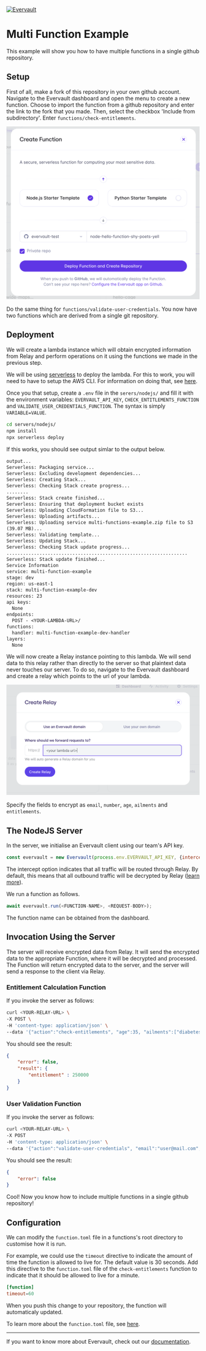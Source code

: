 [![Evervault](https://evervault.com/evervault.svg)](https://evervault.com/)

# Multi Function Example

This example will show you how to have multiple functions in a single github repository.

## Setup

First of all, make a fork of this repository in your own github account.
Navigate to the Evervault dashboard and open the menu to create a new function.
Choose to import the function from a github repository and enter the link to the fork that you made.
Then, select the checkbox 'Include from subdirectory'.
Enter `functions/check-entitlements`.

![New Function Menu](images/new-function-menu.png)

Do the same thing for `functions/validate-user-credentials`.
You now have two functions which are derived from a single git repository.

## Deployment

We will create a lambda instance which will obtain encrypted information from Relay and perform operations on it using the functions we made in the previous step.

We will be using [serverless](https://www.serverless.com) to deploy the lambda.
For this to work, you will need to have to setup the AWS CLI.
For information on doing that, see [here](https://docs.aws.amazon.com/cli/latest/userguide/cli-chap-configure.html).

Once you that setup, create a `.env` file in the `serers/nodejs/` and fill it with the environment variables: `EVERVAULT_API_KEY`, `CHECK_ENTITLEMENTS_FUNCTION` and `VALIDATE_USER_CREDENTIALS_FUNCTION`. The syntax is simply `VARIABLE=VALUE`.

```sh
cd servers/nodejs/
npm install
npx serverless deploy
```

If this works, you should see output simlar to the output below.

```
output...
Serverless: Packaging service...
Serverless: Excluding development dependencies...
Serverless: Creating Stack...
Serverless: Checking Stack create progress...
........
Serverless: Stack create finished...
Serverless: Ensuring that deployment bucket exists
Serverless: Uploading CloudFormation file to S3...
Serverless: Uploading artifacts...
Serverless: Uploading service multi-functions-example.zip file to S3 (39.07 MB)...
Serverless: Validating template...
Serverless: Updating Stack...
Serverless: Checking Stack update progress...
..................................................................
Serverless: Stack update finished...
Service Information
service: multi-function-example
stage: dev
region: us-east-1
stack: multi-function-example-dev
resources: 23
api keys:
  None
endpoints:
  POST - <YOUR-LAMBDA-URL>/
functions:
  handler: multi-function-example-dev-handler
layers:
  None
```

We will now create a Relay instance pointing to this lambda.
We will send data to this relay rather than directly to the server so that plaintext data never touches our server.
To do so, navigate to the Evervault dashboard and create a relay which points to the url of your lambda.

![Relay](images/relay.png)

Specify the fields to encrypt as `email`, `number`, `age`, `ailments` and `entitlements`.

## The NodeJS Server


In the server, we initialise an Evervault client using our team's API key.

```js
const evervault = new Evervault(process.env.EVERVAULT_API_KEY, {intercept: true})
```

The intercept option indicates that all traffic will be routed through Relay.
By default, this means that all outbound traffic will be decrypted by Relay ([learn more](https://docs.evervault.com/concepts/relay/response-encryption)).

We run a function as follows.

```js
await evervault.run(<FUNCTION-NAME>, <REQUEST-BODY>);
```

The function name can be obtained from the dashboard.

## Invocation Using the Server

The server will receive encrypted data from Relay.
It will send the encrypted data to the appropriate Function, where it will be decrypted and processed.
The Function will return encrypted data to the server, and the server will send a response to the client via Relay.

### Entitlement Calculation Function

If you invoke the server as follows:

```sh
curl <YOUR-RELAY-URL> \
-X POST \
-H 'content-type: application/json' \
--data '{"action":"check-entitlements", "age":35, "ailments":["diabetes"]}'
```

You should see the result:

```json
{
	"error": false,
	"result": {
		"entitlement" : 250000
	}
}
```

### User Validation Function

If you invoke the server as follows:

```sh
curl <YOUR-RELAY-URL> \
-X POST
-H 'content-type: application/json' \
--data '{"action":"validate-user-credentials", "email":"user@mail.com", "phone":"+1 (415) 223-8720"}'
```

You should see the result:

```json
{
	"error": false
}
```

Cool! Now you know how to include multiple functions in a single github repository!

## Configuration

We can modify the `function.toml` file in a functions's root directory to customise how it is run.

For example, we could use the `timeout` directive to indicate the amount of time the function is allowed to live for.
The default value is 30 seconds.
Add this directive to the `function.toml` file of the `check-entitlements` function to indicate that it should be allowed to live for a minute.

```toml
[function]
timeout=60
```

When you push this change to your repository, the function will automaticaly updated.

To learn more about the `function.toml` file, see [here](https://docs.evervault.com/reference/functiontoml).


---

If you want to know more about Evervault, check out our [documentation](https://docs.evervault.com).
